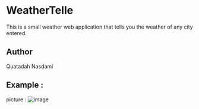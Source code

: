 # WeatherTelle
This is a small weather web application that tells you the weather of any city entered.
## Author
Quatadah Nasdami

## Example :
   picture : 
     ![image](https://user-images.githubusercontent.com/73450837/147389401-8c1408aa-86e1-4b04-877e-0761b11ea1d6.png)
